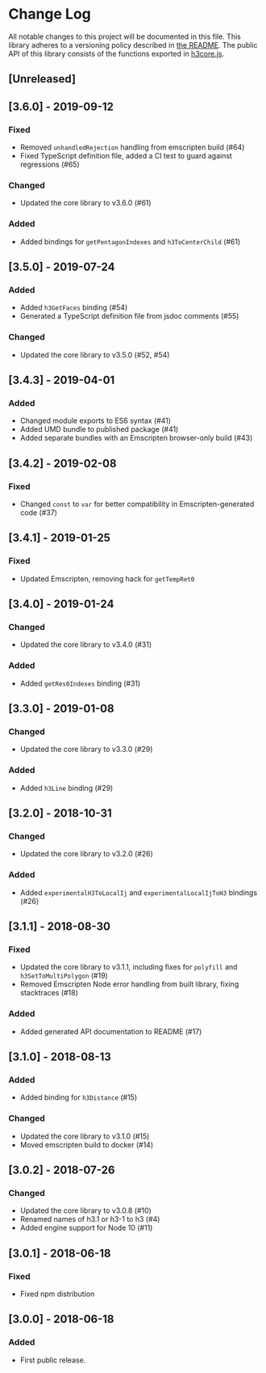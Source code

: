 # Change Log

All notable changes to this project will be documented in this file. This library adheres to a versioning policy described in [the README](./README.md#versioning). The public API of this library consists of the functions exported in [h3core.js](./lib/h3core.js).

## [Unreleased]

## [3.6.0] - 2019-09-12
### Fixed
- Removed `unhandledRejection` handling from emscripten build (#64)
- Fixed TypeScript definition file, added a CI test to guard against regressions (#65)
### Changed
- Updated the core library to v3.6.0 (#61)
### Added
- Added bindings for `getPentagonIndexes` and `h3ToCenterChild` (#61)

## [3.5.0] - 2019-07-24
### Added
- Added `h3GetFaces` binding (#54)
- Generated a TypeScript definition file from jsdoc comments (#55)
### Changed
- Updated the core library to v3.5.0 (#52, #54)

## [3.4.3] - 2019-04-01
### Added
- Changed module exports to ES6 syntax (#41)
- Added UMD bundle to published package (#41)
- Added separate bundles with an Emscripten browser-only build (#43)

## [3.4.2] - 2019-02-08
### Fixed
- Changed `const` to `var` for better compatibility in Emscripten-generated code (#37)

## [3.4.1] - 2019-01-25
### Fixed
- Updated Emscripten, removing hack for `getTempRet0`

## [3.4.0] - 2019-01-24
### Changed
- Updated the core library to v3.4.0 (#31)
### Added
- Added `getRes0Indexes` binding (#31)

## [3.3.0] - 2019-01-08
### Changed
- Updated the core library to v3.3.0 (#29)
### Added
- Added `h3Line` binding (#29)

## [3.2.0] - 2018-10-31
### Changed
- Updated the core library to v3.2.0 (#26)
### Added
- Added `experimentalH3ToLocalIj` and `experimentalLocalIjToH3` bindings (#26)

## [3.1.1] - 2018-08-30
### Fixed
- Updated the core library to v3.1.1, including fixes for `polyfill` and `h3SetToMultiPolygon` (#19)
- Removed Emscripten Node error handling from built library, fixing stacktraces (#18)
### Added
- Added generated API documentation to README (#17)

## [3.1.0] - 2018-08-13
### Added
- Added binding for `h3Distance` (#15)
### Changed
- Updated the core library to v3.1.0 (#15)
- Moved emscripten build to docker (#14)

## [3.0.2] - 2018-07-26
### Changed
- Updated the core library to v3.0.8 (#10)
- Renamed names of h3.1 or h3-1 to h3 (#4)
- Added engine support for Node 10 (#11)

## [3.0.1] - 2018-06-18
### Fixed
- Fixed npm distribution

## [3.0.0] - 2018-06-18
### Added
-   First public release.
